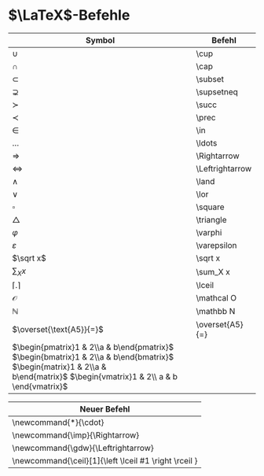 # $\LaTeX$-Befehle

| Symbol                                                                                                                                                                      | Befehl          |
| --------------------------------------------------------------------------------------------------------------------------------------------------------------------------- | --------------- |
| $\cup$                                                                                                                                                                      | \cup            |
| $\cap$                                                                                                                                                                      | \cap            |
| $\subset$                                                                                                                                                                   | \subset         |
| $\supsetneq$                                                                                                                                                                | \supsetneq      |
| $\succ$                                                                                                                                                                     | \succ           |
| $\prec$                                                                                                                                                                     | \prec           |
| $\in$                                                                                                                                                                       | \in             |
| $\ldots$                                                                                                                                                                    | \ldots          |
| $\Rightarrow$                                                                                                                                                               | \Rightarrow     |
| $\Leftrightarrow$                                                                                                                                                           | \Leftrightarrow |
| $\land$                                                                                                                                                                     | \land           |
| $\lor$                                                                                                                                                                      | \lor            |
| $\square$                                                                                                                                                                   | \square         |
| $\triangle$                                                                                                                                                                 | \triangle       |
| $\varphi$                                                                                                                                                                   | \varphi         |
| $\varepsilon$                                                                                                                                                               | \varepsilon     |
| $\sqrt x$                                                                                                                                                                   | \sqrt x         |
| $\sum_X x$                                                                                                                                                                  | \sum_X x        |
| $\lceil .\rceil$                                                                                                                                                            | \lceil          |
| $\mathcal O$                                                                                                                                                                | \mathcal O      |
| $\mathbb N$                                                                                                                                                                 | \mathbb N       |
| $\overset{\text{A5}}{=}$                                                                                                                                                    | \overset{A5}{=} |
| $\begin{pmatrix}1 & 2\\a & b\end{pmatrix}$ $\begin{bmatrix}1 & 2\\a & b\end{bmatrix}$ $\begin{matrix}1 & 2\\a & b\end{matrix}$ $\begin{vmatrix}1 & 2\\ a & b \end{vmatrix}$ |                 |

| Neuer Befehl                                          |
| ----------------------------------------------------- |
| \newcommand{\*}{\cdot}                                |
| \newcommand{\imp}{\Rightarrow}                        |
| \newcommand{\gdw}{\Leftrightarrow}                    |
| \newcommand{\ceil}[1]{\left \lceil #1 \right \rceil } |
